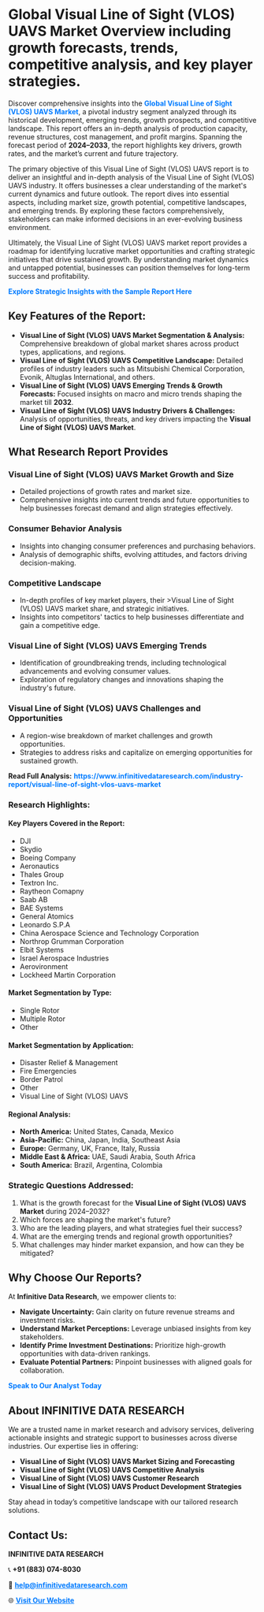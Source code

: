 <h1>Global Visual Line of Sight (VLOS) UAVS Market Overview including growth forecasts, trends, competitive analysis, and key player strategies.</h1>
<p>
Discover comprehensive insights into the 
<a href="https://www.infinitivedataresearch.com/industry-report/visual-line-of-sight-vlos-uavs-market" rel="dofollow" style="color: #007BFF; text-decoration: none;"><strong>Global Visual Line of Sight (VLOS) UAVS Market</strong></a>, a pivotal industry segment analyzed through its historical development, emerging trends, growth prospects, and competitive landscape. This report offers an in-depth analysis of production capacity, revenue structures, cost management, and profit margins. Spanning the forecast period of <strong>2024–2033</strong>, the report highlights key drivers, growth rates, and the market’s current and future trajectory.
</p>
<p>
The primary objective of this Visual Line of Sight (VLOS) UAVS report is to deliver an insightful and in-depth analysis of the Visual Line of Sight (VLOS) UAVS industry. It offers businesses a clear understanding of the market's current dynamics and future outlook. The report dives into essential aspects, including market size, growth potential, competitive landscapes, and emerging trends. By exploring these factors comprehensively, stakeholders can make informed decisions in an ever-evolving business environment.
</p>
<p>
Ultimately, the Visual Line of Sight (VLOS) UAVS market report provides a roadmap for identifying lucrative market opportunities and crafting strategic initiatives that drive sustained growth. By understanding market dynamics and untapped potential, businesses can position themselves for long-term success and profitability.
</p>
<p>
<a href="https://www.infinitivedataresearch.com/request-sample/reportId=102529" style="color: #007BFF; text-decoration: none;"><strong>Explore Strategic Insights with the Sample Report Here</strong></a>
</p>

<h2>Key Features of the Report:</h2>
<ul>
<li><strong>Visual Line of Sight (VLOS) UAVS Market Segmentation & Analysis:</strong> Comprehensive breakdown of global market shares across product types, applications, and regions.</li>
<li><strong>Visual Line of Sight (VLOS) UAVS Competitive Landscape:</strong> Detailed profiles of industry leaders such as Mitsubishi Chemical Corporation, Evonik, Altuglas International, and others.</li>
<li><strong>Visual Line of Sight (VLOS) UAVS Emerging Trends & Growth Forecasts:</strong> Focused insights on macro and micro trends shaping the market till <strong>2032</strong>.</li>
<li><strong>Visual Line of Sight (VLOS) UAVS Industry Drivers & Challenges:</strong> Analysis of opportunities, threats, and key drivers impacting the <strong>Visual Line of Sight (VLOS) UAVS Market</strong>.</li>
</ul>

<h2>What Research Report Provides</h2>
<h3>Visual Line of Sight (VLOS) UAVS Market Growth and Size</h3>
<ul>
<li>Detailed projections of growth rates and market size.</li>
<li>Comprehensive insights into current trends and future opportunities to help businesses forecast demand and align strategies effectively.</li>
</ul>

<h3>Consumer Behavior Analysis</h3>
<ul>
<li>Insights into changing consumer preferences and purchasing behaviors.</li>
<li>Analysis of demographic shifts, evolving attitudes, and factors driving decision-making.</li>
</ul>

<h3>Competitive Landscape</h3>
<ul>
<li>In-depth profiles of key market players, their >Visual Line of Sight (VLOS) UAVS market share, and strategic initiatives.</li>
<li>Insights into competitors' tactics to help businesses differentiate and gain a competitive edge.</li>
</ul>

<h3>Visual Line of Sight (VLOS) UAVS Emerging Trends</h3>
<ul>
<li>Identification of groundbreaking trends, including technological advancements and evolving consumer values.</li>
<li>Exploration of regulatory changes and innovations shaping the industry's future.</li>
</ul>

<h3>Visual Line of Sight (VLOS) UAVS Challenges and Opportunities</h3>
<ul>
<li>A region-wise breakdown of market challenges and growth opportunities.</li>
<li>Strategies to address risks and capitalize on emerging opportunities for sustained growth.</li>
</ul>
<p><strong>Read Full Analysis:</strong> <a href="https://www.infinitivedataresearch.com/industry-report/visual-line-of-sight-vlos-uavs-market" rel="dofollow" style="color: #007BFF; text-decoration: none;"><strong>https://www.infinitivedataresearch.com/industry-report/visual-line-of-sight-vlos-uavs-market</strong></a></p>
<h3>Research Highlights:</h3>
<h4>Key Players Covered in the Report:</h4>
<ul><li>DJI</li><li>Skydio</li><li>Boeing Company</li><li>Aeronautics</li><li>Thales Group</li><li>Textron Inc.</li><li>Raytheon Comapny</li><li>Saab AB</li><li>BAE Systems</li><li>General Atomics</li><li>Leonardo S.P.A</li><li>China Aerospace Science and Technology Corporation</li><li>Northrop Grumman Corporation</li><li>Elbit Systems</li><li>Israel Aerospace Industries</li><li>Aerovironment</li><li>Lockheed Martin Corporation</li></ul>
<h4>Market Segmentation by Type:</h4>
<ul><li>Single Rotor</li><li>Multiple Rotor</li><li>Other</li></ul>
<h4>Market Segmentation by Application:</h4>
<ul><li>Disaster Relief &amp; Management</li><li>Fire Emergencies</li><li>Border Patrol</li><li>Other</li><li>Visual Line of Sight (VLOS) UAVS</li></ul>

<h4>Regional Analysis:</h4>
<ul>
<li><strong>North America:</strong> United States, Canada, Mexico</li>
<li><strong>Asia-Pacific:</strong> China, Japan, India, Southeast Asia</li>
<li><strong>Europe:</strong> Germany, UK, France, Italy, Russia</li>
<li><strong>Middle East & Africa:</strong> UAE, Saudi Arabia, South Africa</li>
<li><strong>South America:</strong> Brazil, Argentina, Colombia</li>
</ul>

<h3>Strategic Questions Addressed:</h3>
<ol>
<li>What is the growth forecast for the <strong>Visual Line of Sight (VLOS) UAVS Market</strong> during 2024–2032?</li>
<li>Which forces are shaping the market's future?</li>
<li>Who are the leading players, and what strategies fuel their success?</li>
<li>What are the emerging trends and regional growth opportunities?</li>
<li>What challenges may hinder market expansion, and how can they be mitigated?</li>
</ol>

<h2>Why Choose Our Reports?</h2>
<p>At <strong>Infinitive Data Research</strong>, we empower clients to:</p>
<ul>
<li><strong>Navigate Uncertainty:</strong> Gain clarity on future revenue streams and investment risks.</li>
<li><strong>Understand Market Perceptions:</strong> Leverage unbiased insights from key stakeholders.</li>
<li><strong>Identify Prime Investment Destinations:</strong> Prioritize high-growth opportunities with data-driven rankings.</li>
<li><strong>Evaluate Potential Partners:</strong> Pinpoint businesses with aligned goals for collaboration.</li>
</ul>
<p><a href="https://www.infinitivedataresearch.com/industry-report/visual-line-of-sight-vlos-uavs-market" rel="dofollow" style="color: #007BFF; text-decoration: none;"><strong>Speak to Our Analyst Today</strong></a></p>

<h2>About INFINITIVE DATA RESEARCH</h2>
<p>We are a trusted name in market research and advisory services, delivering actionable insights and strategic support to businesses across diverse industries. Our expertise lies in offering:</p>
<ul>
<li><strong>Visual Line of Sight (VLOS) UAVS Market Sizing and Forecasting</strong></li>
<li><strong>Visual Line of Sight (VLOS) UAVS Competitive Analysis</strong></li>
<li><strong>Visual Line of Sight (VLOS) UAVS Customer Research</strong></li>
<li><strong>Visual Line of Sight (VLOS) UAVS Product Development Strategies</strong></li>
</ul>
<p>Stay ahead in today’s competitive landscape with our tailored research solutions.</p>

<h2>Contact Us:</h2>
<p><strong>INFINITIVE DATA RESEARCH</strong></p>
<p>📞 <strong>+91 (883) 074-8030</strong></p>
<p>📧 <strong><a href="mailto:help@infinitivedataresearch.com" style="color: #007BFF;">help@infinitivedataresearch.com</a></strong></p>
<p>🌐 <strong><a href="https://www.infinitivedataresearch.com" rel="dofollow" style="color: #007BFF;">Visit Our Website</a></strong></p>